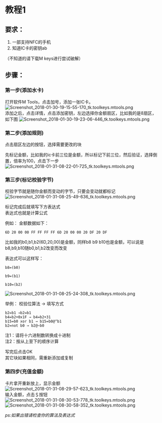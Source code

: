 # 教程1

## 要求：

1. 一部支持NFC的手机  
2. 知道IC卡的密钥ab  

（不知道的请下载M keys进行尝试破解）


## 步骤：

### 第一步(添加水卡)  
打开软件M Tools，点击加号，添加一张IC卡。
![Screenshot_2018-01-30-19-15-55-170_tk.toolkeys.mtools.png](https://i.loli.net/2018/01/31/5a7103b22f09c.png)  
添加之后，点击详情，点击添加密钥，左边选择你金额扇区，比如我的是8扇区，如下图
![Screenshot_2018-01-30-19-23-06-446_tk.toolkeys.mtools.png](https://i.loli.net/2018/01/31/5a710458f172d.png)   

### 第二步(添加规则)  
点击扇区左边的按钮，选择需要更改的块
  
先标记金额，比如我的ic卡前三位是金额，所以标记下前三位，然后验证，选择倒置，倍率为100，点击下一步  
![Screenshot_2018-01-31-08-22-01-725_tk.toolkeys.mtools.png](https://i.loli.net/2018/01/31/5a710c7852d7b.png)  
### 第三步(标记校验字节)  
校验字节就是随你金额而变动的字节，只要会变动就都标记  
![Screenshot_2018-01-31-08-25-49-636_tk.toolkeys.mtools.png](https://i.loli.net/2018/01/31/5a710d1ad205d.png)  

标记完成后就填写下方表达式  
表达式也就是计算公式  

例如：
金额数据如下：

```
6D 20 00 00 FF FF FF FF 6D 20 00 00 20 DF 20 DF
```

比如我的b0,b1,b2(6D,20,00)是金额，同样b8 b9 b10也是金额，可以说是b8,b9,b10随b0,b1,b2改变而改变

表达式可以这样写：

```
b8=(b0)

b9=(b1)

b10=(b2)
```

![Screenshot_2018-01-31-08-25-24-308_tk.toolkeys.mtools.png](https://i.loli.net/2018/01/31/5a710dc39c5f5.png)

举例：
校验位算法 → 填写方式
```
b2=b1 →b2=b1
b4=b2+0x1F → b4=b2+31
b15=b0 xor b1 → b15=b0@^b1
b2=not b0 → b2@~b0
```
注1：请将十六进制数转换成十进制  
注2：按从上至下的顺序计算

写完后点击OK  
其它块如果相同，需重新添加或复制  

### 第四步(充值金额)  
卡片拿开重新放上，显示金额  
![Screenshot_2018-01-31-08-29-57-623_tk.toolkeys.mtools.png](https://i.loli.net/2018/01/31/5a710e18c0969.png)  
输入金额，点击＄按钮  
![Screenshot_2018-01-31-08-30-53-778_tk.toolkeys.mtools.png](https://i.loli.net/2018/01/31/5a710e52afa6c.png)  
![Screenshot_2018-01-31-08-30-58-352_tk.toolkeys.mtools.png](https://i.loli.net/2018/01/31/5a710e52ba734.png)  

*ps:如果出错请检查你的算法及表达式*



